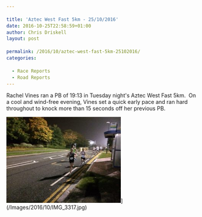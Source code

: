 ```yaml
---

title: 'Aztec West Fast 5km - 25/10/2016'
date: 2016-10-25T22:58:59+01:00
author: Chris Driskell
layout: post

permalink: /2016/10/aztec-west-fast-5km-25102016/
categories:

  - Race Reports
  - Road Reports
---
```

Rachel Vines ran a PB of 19:13 in Tuesday night's Aztec West Fast 5km.  On a cool and wind-free evening, Vines set a quick early pace and ran hard throughout to knock more than 15 seconds off her previous PB.

<img src="/Images/2016/10/IMG_3317-300x225.jpg" alt="img_3317"  />](/Images/2016/10/IMG_3317.jpg)

&nbsp;